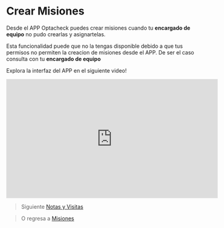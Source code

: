 # Crear Misiones

Desde el APP Optacheck puedes crear misiones cuando tu **encargado de equipo** no pudo crearlas y asignartelas. 

Esta funcionalidad puede que no la tengas disponible debido a que tus permisos no permiten la creacion de misiones desde el APP. De ser el caso consulta con tu **encargado de equipo**

Explora la interfaz del APP en el siguiente video! 
<iframe width="560" height="315" src="https://www.youtube.com/embed/DRY1-P9ar3M" frameborder="0" allow="accelerometer; autoplay; encrypted-media; gyroscope; picture-in-picture" allowfullscreen></iframe>


> Siguiente [Notas y Visitas](/v1/app-movil/notas_visitas.html)

> O regresa a [Misiones](/v1/app-movil/misiones.html)
<!--stackedit_data:
eyJoaXN0b3J5IjpbLTE4MjE5NDYyMzNdfQ==
-->
